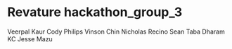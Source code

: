 # Revature hackathon_group_3

Veerpal Kaur
Cody Philips
Vinson Chin
Nicholas Recino
Sean Taba
Dharam KC
Jesse Mazu
